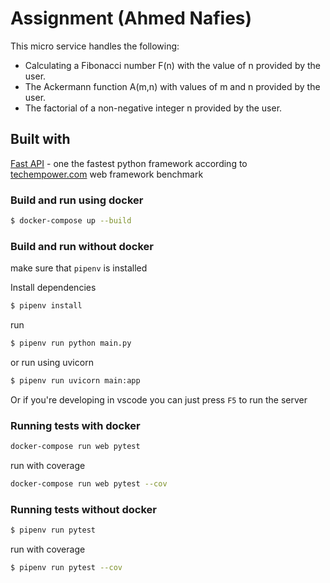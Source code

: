 
# Assignment (Ahmed Nafies)

This micro service handles the following:
* Calculating a Fibonacci number F(n) with the value of n provided by the user.
* The Ackermann function A(m,n) with values of m and n provided by the user.
* The factorial of a non-negative integer n provided by the user.

## Built with

[Fast API](https://fastapi.tiangolo.com/) - one the fastest python framework according to [techempower.com](https://www.techempower.com/benchmarks/#section=data-r18&hw=ph&test=db&l=zijzen-f) web framework benchmark 

### Build and run using docker

```sh
$ docker-compose up --build
```

### Build and run without docker

make sure that `pipenv` is installed

Install dependencies
```sh
$ pipenv install
```

run
```sh
$ pipenv run python main.py
```

or run using uvicorn

```sh
$ pipenv run uvicorn main:app
```
Or if you're developing in vscode you can just press `F5` to run the server

### Running tests with docker

```sh
docker-compose run web pytest 
```

run with coverage
```sh
docker-compose run web pytest --cov
```
### Running tests without docker

```sh
$ pipenv run pytest
```

run with coverage

```sh
$ pipenv run pytest --cov
```
